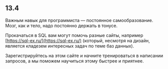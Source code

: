 ## 13.4

Важным навык для программиста — постоянное самообразование. Мозг, как и тело, надо постоянно держать в тонусе.

Прокачаться в SQL вам могут помочь разные сайты, например [https://sql-ex.ru/](https://sql-ex.ru/) (который, несмотря на дизайн, является кладезем интересных задач по теме баз данных).

Зарегистрируйтесь на этом сайте и начните тренироваться в написании запросов, а мы поможем научиться этому быстрее и приятнее.
